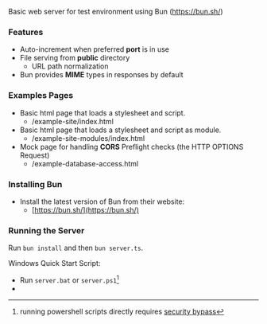Basic web server for test environment using Bun (https://bun.sh/)

### Features

- Auto-increment when preferred **port** is in use
- File serving from **public** directory
  - URL path normalization
- Bun provides **MIME** types in responses by default

### Examples Pages

- Basic html page that loads a stylesheet and script.
  - /example-site/index.html
- Basic html page that loads a stylesheet and script as module.
  - /example-site-modules/index.html
- Mock page for handling **CORS** Preflight checks (the HTTP OPTIONS Request)
  - /example-database-access.html

### Installing Bun

- Install the latest version of Bun from their website:
  - [https://bun.sh/](https://bun.sh/)

### Running the Server

Run `bun install` and then `bun server.ts`.

Windows Quick Start Script:

- Run `server.bat` or `server.ps1`[^1]
- [^1]: running powershell scripts directly requires [security bypass](https://learn.microsoft.com/en-us/powershell/module/microsoft.powershell.core/about/about_run_with_powershell?view=powershell-7.4)
